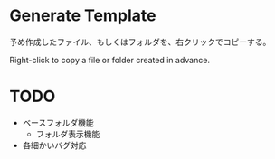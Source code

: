 # Generate Template

予め作成したファイル、もしくはフォルダを、右クリックでコピーする。

Right-click to copy a file or folder created in advance.

# TODO

+ ベースフォルダ機能
  + フォルダ表示機能
+ 各細かいバグ対応


